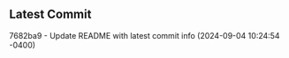 
## Latest Commit
7682ba9 - Update README with latest commit info (2024-09-04 10:24:54 -0400) <Yunxi-Zhou>

